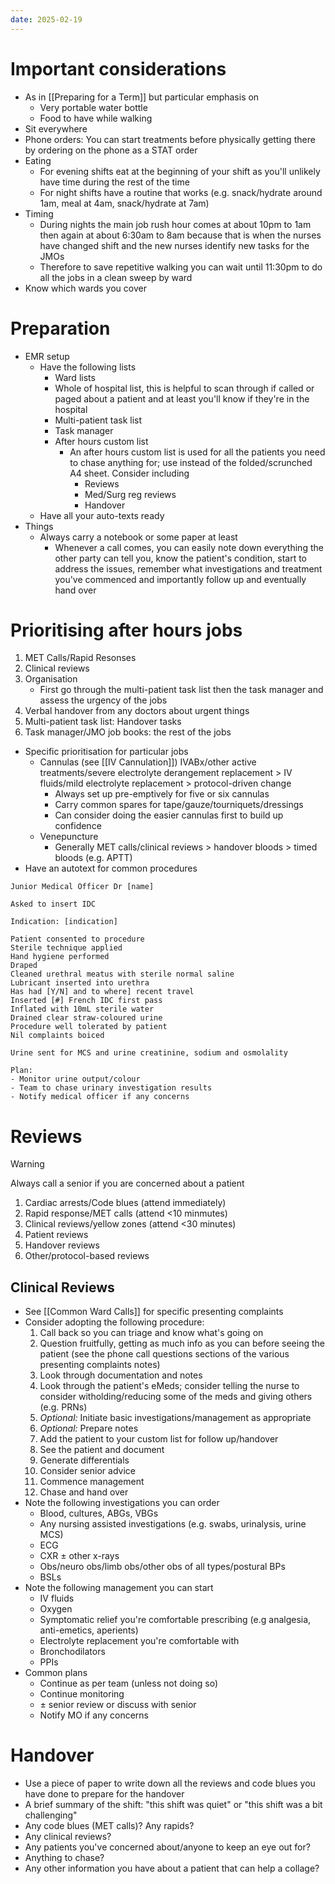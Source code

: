 ```yaml
---
date: 2025-02-19
---
```

# Important considerations
- As in [[Preparing for a Term]] but particular emphasis on
	- Very portable water bottle
	- Food to have while walking
- Sit everywhere
- Phone orders: You can start treatments before physically getting there by ordering on the phone as a STAT order
- Eating
	- For evening shifts eat at the beginning of your shift as you'll unlikely have time during the rest of the time
	- For night shifts have a routine that works (e.g. snack/hydrate around 1am, meal at 4am, snack/hydrate at 7am)
- Timing
	- During nights the main job rush hour comes at about 10pm to 1am then again at about 6:30am to 8am because that is when the nurses have changed shift and the new nurses identify new tasks for the JMOs
	- Therefore to save repetitive walking you can wait until 11:30pm to do all the jobs in a clean sweep by ward
- Know which wards you cover
# Preparation
- EMR setup
	- Have the following lists
		- Ward lists
		- Whole of hospital list, this is helpful to scan through if called or paged about a patient and at least you'll know if they're in the hospital
		- Multi-patient task list
		- Task manager
		- After hours custom list
			- An after hours custom list is used for all the patients you need to chase anything for; use instead of the folded/scrunched A4 sheet. Consider including
				- Reviews
				- Med/Surg reg reviews
				- Handover
	- Have all your auto-texts ready
- Things
	- Always carry a notebook or some paper at least
		- Whenever a call comes, you can easily note down everything the other party can tell you, know the patient's condition, start to address the issues, remember what investigations and treatment you've commenced and importantly follow up and eventually hand over
# Prioritising after hours jobs
1. MET Calls/Rapid Resonses
2. Clinical reviews
3. Organisation
	- First go through the multi-patient task list then the task manager and assess the urgency of the jobs
4. Verbal handover from any doctors about urgent things
5. Multi-patient task list: Handover tasks
6. Task manager/JMO job books: the rest of the jobs
- Specific prioritisation for particular jobs
	- Cannulas (see [[IV Cannulation]]) IVABx/other active treatments/severe electrolyte derangement replacement > IV fluids/mild electrolyte replacement > protocol-driven change
		- Always set up pre-emptively for five or six cannulas
		- Carry common spares for tape/gauze/tourniquets/dressings
		- Can consider doing the easier cannulas first to build up confidence
	- Venepuncture
		- Generally MET calls/clinical reviews > handover bloods > timed bloods (e.g. APTT)
- Have an autotext for common procedures

```
Junior Medical Officer Dr [name]

Asked to insert IDC

Indication: [indication]

Patient consented to procedure
Sterile technique applied
Hand hygiene performed
Draped
Cleaned urethral meatus with sterile normal saline
Lubricant inserted into urethra
Has had [Y/N] and to where] recent travel
Inserted [#] French IDC first pass
Inflated with 10mL sterile water
Drained clear straw-coloured urine
Procedure well tolerated by patient
Nil complaints boiced

Urine sent for MCS and urine creatinine, sodium and osmolality

Plan:
- Monitor urine output/colour
- Team to chase urinary investigation results
- Notify medical officer if any concerns
```
# Reviews

> [!WARNING]
> Always call a senior if you are concerned about a patient

1. Cardiac arrests/Code blues (attend immediately)
2. Rapid response/MET calls (attend <10 minmutes)
3. Clinical reviews/yellow zones (attend <30 minutes)
4. Patient reviews
5. Handover reviews
6. Other/protocol-based reviews
## Clinical Reviews
- See [[Common Ward Calls]] for specific presenting complaints
- Consider adopting the following procedure:
	1. Call back so you can triage and know what's going on
	2. Question fruitfully, getting as much info as you can before seeing the patient (see the phone call questions sections of the various presenting complaints notes)
	3. Look through documentation and notes
	4. Look through the patient's eMeds; consider telling the nurse to consider witholding/reducing some of the meds and giving others (e.g. PRNs)
	5. *Optional:* Initiate basic investigations/management as appropriate
	6. *Optional:* Prepare notes
	7. Add the patient to your custom list for follow up/handover
	8. See the patient and document
	9. Generate differentials
	10. Consider senior advice
	11. Commence management
	12. Chase and hand over
- Note the following investigations you can order
	- Blood, cultures, ABGs, VBGs
	- Any nursing assisted investigations (e.g. swabs, urinalysis, urine MCS)
	- ECG
	- CXR ± other x-rays
	- Obs/neuro obs/limb obs/other obs of all types/postural BPs
	- BSLs
- Note the following management you can start
	- IV fluids
	- Oxygen
	- Symptomatic relief you're comfortable prescribing (e.g analgesia, anti-emetics, aperients)
	- Electrolyte replacement you're comfortable with
	- Bronchodilators
	- PPIs
- Common plans
	- Continue as per team (unless not doing so)
	- Continue monitoring
	- ± senior review or discuss with senior
	- Notify MO if any concerns
# Handover
- Use a piece of paper to write down all the reviews and code blues you have done to prepare for the handover
- A brief summary of the shift: "this shift was quiet" or "this shift was a bit challenging"
- Any code blues (MET calls)? Any rapids?
- Any clinical reviews?
- Any patients you've concerned about/anyone to keep an eye out for?
- Anything to chase?
- Any other information you have about a patient that can help a collage?
